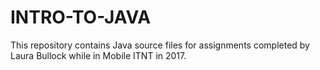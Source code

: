 # INTRO-TO-JAVA

This repository contains Java source files for assignments completed by Laura Bullock while in Mobile ITNT in 2017.
